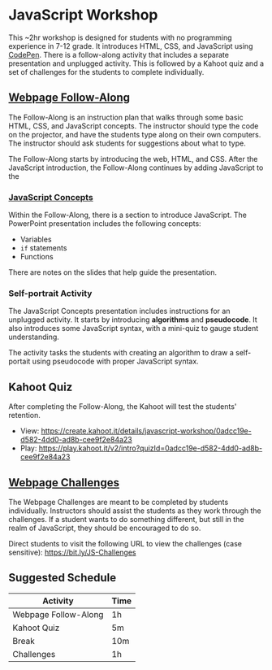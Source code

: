 # JavaScript Workshop
This ~2hr workshop is designed for students with no programming experience in 7-12 grade. It introduces HTML, CSS, and JavaScript using [CodePen](https://codepen.io). There is a follow-along activity that includes a separate presentation and unplugged activity. This is followed by a Kahoot quiz and a set of challenges for the students to complete individually.

## [Webpage Follow-Along](WebpageFollowAlong.md)
The Follow-Along is an instruction plan that walks through some basic HTML, CSS, and JavaScript concepts. The instructor should type the code on the projector, and have the students type along on their own computers. The instructor should ask students for suggestions about what to type.

The Follow-Along starts by introducing the web, HTML, and CSS. After the JavaScript introduction, the Follow-Along continues by adding JavaScript to the 

### [JavaScript Concepts](JavaScriptConcepts.pptx)
Within the Follow-Along, there is a section to introduce JavaScript. The PowerPoint presentation includes the following concepts:
- Variables
- `if` statements
- Functions

There are notes on the slides that help guide the presentation.

### Self-portrait Activity
The JavaScript Concepts presentation includes instructions for an unplugged activity. It starts by introducing **algorithms** and **pseudocode**. It also introduces some JavaScript syntax, with a mini-quiz to gauge student understanding.

The activity tasks the students with creating an algorithm to draw a self-portait using pseudocode with proper JavaScript syntax.

## Kahoot Quiz
After completing the Follow-Along, the Kahoot will test the students' retention.

- View: https://create.kahoot.it/details/javascript-workshop/0adcc19e-d582-4dd0-ad8b-cee9f2e84a23
- Play: https://play.kahoot.it/v2/intro?quizId=0adcc19e-d582-4dd0-ad8b-cee9f2e84a23

## [Webpage Challenges](WebpageChallenges.md)
The Webpage Challenges are meant to be completed by students individually. Instructors should assist the students as they work through the challenges. If a student wants to do something different, but still in the realm of JavaScript, they should be encouraged to do so.

Direct students to visit the following URL to view the challenges (case sensitive): https://bit.ly/JS-Challenges

## Suggested Schedule
| Activity | Time |
|-|-|
| Webpage Follow-Along | 1h |
| Kahoot Quiz | 5m |
| Break | 10m |
| Challenges | 1h |